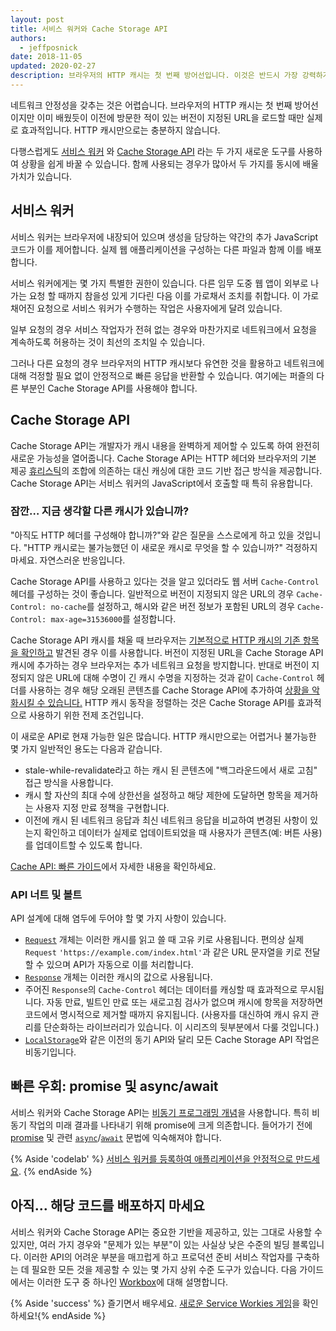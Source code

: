 ```yaml
---
layout: post
title: 서비스 워커와 Cache Storage API
authors:
  - jeffposnick
date: 2018-11-05
updated: 2020-02-27
description: 브라우저의 HTTP 캐시는 첫 번째 방어선입니다. 이것은 반드시 가장 강력하거나 유연한 접근 방식이 아니며, 캐시 된 응답의 수명을 제한적으로 통제할 수 있습니다. 하지만 많은 작업 없이 합리적인 캐싱을 구현하는 여러 가지 경험에 바탕을 둔 법칙이 있으므로, 이를 항상 따라야 합니다.
---
```


네트워크 안정성을 갖추는 것은 어렵습니다. 브라우저의 HTTP 캐시는 첫 번째 방어선이지만 이미 배웠듯이 이전에 방문한 적이 있는 버전이 지정된 URL을 로드할 때만 실제로 효과적입니다. HTTP 캐시만으로는 충분하지 않습니다.

다행스럽게도 [서비스 워커](https://developer.mozilla.org/docs/Web/API/Service_Worker_API) 와 [Cache Storage API](https://developer.mozilla.org/docs/Web/API/CacheStorage) 라는 두 가지 새로운 도구를 사용하여 상황을 쉽게 바꿀 수 있습니다. 함께 사용되는 경우가 많아서 두 가지를 동시에 배울 가치가 있습니다.

## 서비스 워커

서비스 워커는 브라우저에 내장되어 있으며 생성을 담당하는 약간의 추가 JavaScript 코드가 이를 제어합니다. 실제 웹 애플리케이션을 구성하는 다른 파일과 함께 이를 배포합니다.

서비스 워커에게는 몇 가지 특별한 권한이 있습니다. 다른 임무 도중 웹 앱이 외부로 나가는 요청 할 때까지 참을성 있게 기다린 다음 이를 가로채서 조치를 취합니다. 이 가로채어진 요청으로 서비스 워커가 수행하는 작업은 사용자에게 달려 있습니다.

일부 요청의 경우 서비스 작업자가 전혀 없는 경우와 마찬가지로 네트워크에서 요청을 계속하도록 허용하는 것이 최선의 조치일 수 있습니다.

그러나 다른 요청의 경우 브라우저의 HTTP 캐시보다 유연한 것을 활용하고 네트워크에 대해 걱정할 필요 없이 안정적으로 빠른 응답을 반환할 수 있습니다. 여기에는 퍼즐의 다른 부분인 Cache Storage API를 사용해야 합니다.

## Cache Storage API

Cache Storage API는 개발자가 캐시 내용을 완벽하게 제어할 수 있도록 하여 완전히 새로운 가능성을 열어줍니다. Cache Storage API는 HTTP 헤더와 브라우저의 기본 제공 [휴리스틱](https://httpwg.org/specs/rfc7234.html#heuristic.freshness)의 조합에 의존하는 대신 캐싱에 대한 코드 기반 접근 방식을 제공합니다. Cache Storage API는 서비스 워커의 JavaScript에서 호출할 때 특히 유용합니다.

### 잠깐… 지금 생각할 다른 캐시가 있습니까?

"아직도 HTTP 헤더를 구성해야 합니까?"와 같은 질문을 스스로에게 하고 있을 것입니다. "HTTP 캐시로는 불가능했던 이 새로운 캐시로 무엇을 할 수 있습니까?" 걱정하지 마세요. 자연스러운 반응입니다.

Cache Storage API를 사용하고 있다는 것을 알고 있더라도 웹 서버 `Cache-Control` 헤더를 구성하는 것이 좋습니다. 일반적으로 버전이 지정되지 않은 URL의 경우 `Cache-Control: no-cache`를 설정하고, 해시와 같은 버전 정보가 포함된 URL의 경우 `Cache-Control: max-age=31536000`를 설정합니다.

Cache Storage API 캐시를 채울 때 브라우저는 [기본적으로 HTTP 캐시의 기존 항목을 확인하고](https://jakearchibald.com/2016/caching-best-practices/#the-service-worker-the-http-cache-play-well-together-dont-make-them-fight) 발견된 경우 이를 사용합니다. 버전이 지정된 URL을 Cache Storage API 캐시에 추가하는 경우 브라우저는 추가 네트워크 요청을 방지합니다. 반대로 버전이 지정되지 않은 URL에 대해 수명이 긴 캐시 수명을 지정하는 것과 같이 `Cache-Control` 헤더를 사용하는 경우 해당 오래된 콘텐츠를 Cache Storage API에 추가하여 [상황을 악화시킬 수 있습니다.](https://jakearchibald.com/2016/caching-best-practices/#a-service-worker-can-extend-the-life-of-these-bugs) HTTP 캐시 동작을 정렬하는 것은 Cache Storage API를 효과적으로 사용하기 위한 전제 조건입니다.

이 새로운 API로 현재 가능한 일은 많습니다. HTTP 캐시만으로는 어렵거나 불가능한 몇 가지 일반적인 용도는 다음과 같습니다.

- stale-while-revalidate라고 하는 캐시 된 콘텐츠에 "백그라운드에서 새로 고침" 접근 방식을 사용합니다.
- 캐시 할 자산의 최대 수에 상한선을 설정하고 해당 제한에 도달하면 항목을 제거하는 사용자 지정 만료 정책을 구현합니다.
- 이전에 캐시 된 네트워크 응답과 최신 네트워크 응답을 비교하여 변경된 사항이 있는지 확인하고 데이터가 실제로 업데이트되었을 때 사용자가 콘텐츠(예: 버튼 사용)를 업데이트할 수 있도록 합니다.

[Cache API: 빠른 가이드](/cache-api-quick-guide/)에서 자세한 내용을 확인하세요.

### API 너트 및 볼트

API 설계에 대해 염두에 두어야 할 몇 가지 사항이 있습니다.

- [`Request`](https://developer.mozilla.org/docs/Web/API/Request) 개체는 이러한 캐시를 읽고 쓸 때 고유 키로 사용됩니다. 편의상 실제 `Request` `'https://example.com/index.html'`과 같은 URL 문자열을 키로 전달할 수 있으며 API가 자동으로 이를 처리합니다.
- [`Response`](https://developer.mozilla.org/docs/Web/API/Response) 개체는 이러한 캐시의 값으로 사용됩니다.
- 주어진 `Response`의 `Cache-Control` 헤더는 데이터를 캐싱할 때 효과적으로 무시됩니다. 자동 만료, 빌트인 만료 또는 새로고침 검사가 없으며 캐시에 항목을 저장하면 코드에서 명시적으로 제거할 때까지 유지됩니다. (사용자를 대신하여 캐시 유지 관리를 단순화하는 라이브러리가 있습니다. 이 시리즈의 뒷부분에서 다룰 것입니다.)
- [`LocalStorage`](https://developer.mozilla.org/docs/Web/API/Storage/LocalStorage)와 같은 이전의 동기 API와 달리 모든 Cache Storage API 작업은 비동기입니다.

## 빠른 우회: promise 및 async/await

서비스 워커와 Cache Storage API는 [비동기 프로그래밍 개념](https://en.wikipedia.org/wiki/Asynchrony_(computer_programming))을 사용합니다. 특히 비동기 작업의 미래 결과를 나타내기 위해 promise에 크게 의존합니다. 들어가기 전에 [promise](https://developer.mozilla.org/docs/Web/JavaScript/Reference/Global_Objects/Promise) 및 관련 [`async`](https://developer.mozilla.org/docs/Web/JavaScript/Reference/Statements/async_function)/[`await`](https://developer.mozilla.org/docs/Web/JavaScript/Reference/Operators/await) 문법에 익숙해져야 합니다.

{% Aside 'codelab' %} [서비스 워커를 등록하여 애플리케이션을 안정적으로 만드세요](/codelab-service-workers). {% endAside %}

## 아직… 해당 코드를 배포하지 마세요

서비스 워커와 Cache Storage API는 중요한 기반을 제공하고, 있는 그대로 사용할 수 있지만, 여러 가지 경우와 "문제가 있는 부분"이 있는 사실상 낮은 수준의 빌딩 블록입니다. 이러한 API의 어려운 부분을 매끄럽게 하고 프로덕션 준비 서비스 작업자를 구축하는 데 필요한 모든 것을 제공할 수 있는 몇 가지 상위 수준 도구가 있습니다. 다음 가이드에서는 이러한 도구 중 하나인 [Workbox](https://developer.chrome.com/docs/workbox/)에 대해 설명합니다.

{% Aside 'success' %} 즐기면서 배우세요. [새로운 Service Workies 게임](https://serviceworkies.com/)을 확인하세요!{% endAside %}
